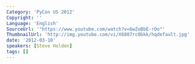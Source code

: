 ```yaml
---
Category: 'PyCon US 2012'
Copyright: ''
Language: 'English'
SourceUrl: '"https://www.youtube.com/watch?v=6wZoBbE-rOo"'
ThumbnailUrl: 'http://img.youtube.com/vi/X6807rcObkk/hqdefault.jpg'
date: '2012-03-10'
speakers: [Steve Holden]
tags: []
---
```



